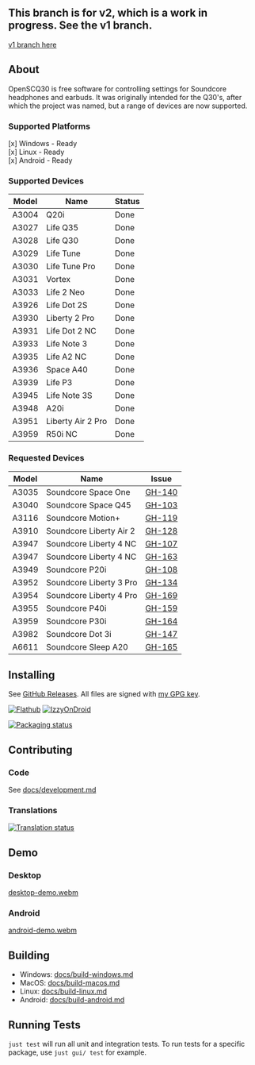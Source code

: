 ## This branch is for v2, which is a work in progress. See the v1 branch.

[v1 branch here](https://github.com/Oppzippy/OpenSCQ30/tree/v1)

## About

OpenSCQ30 is free software for controlling settings for Soundcore headphones and earbuds. It was originally intended for the Q30's, after which the project was named, but a range of devices are now supported.

### Supported Platforms

[x] Windows - Ready  
[x] Linux - Ready  
[x] Android - Ready

### Supported Devices

| Model | Name              | Status |
| ----- | ----------------- | ------ |
| A3004 | Q20i              | Done   |
| A3027 | Life Q35          | Done   |
| A3028 | Life Q30          | Done   |
| A3029 | Life Tune         | Done   |
| A3030 | Life Tune Pro     | Done   |
| A3031 | Vortex            | Done   |
| A3033 | Life 2 Neo        | Done   |
| A3926 | Life Dot 2S       | Done   |
| A3930 | Liberty 2 Pro     | Done   |
| A3931 | Life Dot 2 NC     | Done   |
| A3933 | Life Note 3       | Done   |
| A3935 | Life A2 NC        | Done   |
| A3936 | Space A40         | Done   |
| A3939 | Life P3           | Done   |
| A3945 | Life Note 3S      | Done   |
| A3948 | A20i              | Done   |
| A3951 | Liberty Air 2 Pro | Done   |
| A3959 | R50i NC           | Done   |

### Requested Devices

| Model | Name                    | Issue                                                      |
| ----- | ----------------------- | ---------------------------------------------------------- |
| A3035 | Soundcore Space One     | [GH-140](https://github.com/Oppzippy/OpenSCQ30/issues/140) |
| A3040 | Soundcore Space Q45     | [GH-103](https://github.com/Oppzippy/OpenSCQ30/issues/103) |
| A3116 | Soundcore Motion+       | [GH-119](https://github.com/Oppzippy/OpenSCQ30/issues/119) |
| A3910 | Soundcore Liberty Air 2 | [GH-128](https://github.com/Oppzippy/OpenSCQ30/issues/128) |
| A3947 | Soundcore Liberty 4 NC  | [GH-107](https://github.com/Oppzippy/OpenSCQ30/issues/107) |
| A3947 | Soundcore Liberty 4 NC  | [GH-163](https://github.com/Oppzippy/OpenSCQ30/issues/163) |
| A3949 | Soundcore P20i          | [GH-108](https://github.com/Oppzippy/OpenSCQ30/issues/108) |
| A3952 | Soundcore Liberty 3 Pro | [GH-134](https://github.com/Oppzippy/OpenSCQ30/issues/134) |
| A3954 | Soundcore Liberty 4 Pro | [GH-169](https://github.com/Oppzippy/OpenSCQ30/issues/169) |
| A3955 | Soundcore P40i          | [GH-159](https://github.com/Oppzippy/OpenSCQ30/issues/159) |
| A3959 | Soundcore P30i          | [GH-164](https://github.com/Oppzippy/OpenSCQ30/issues/164) |
| A3982 | Soundcore Dot 3i        | [GH-147](https://github.com/Oppzippy/OpenSCQ30/issues/147) |
| A6611 | Soundcore Sleep A20     | [GH-165](https://github.com/Oppzippy/OpenSCQ30/issues/165) |

## Installing

See [GitHub Releases](https://github.com/Oppzippy/OpenSCQ30/releases). All files are signed with [my GPG key](https://kylescheuing.com/publickey.txt).

[![Flathub](https://img.shields.io/flathub/v/com.oppzippy.OpenSCQ30)](https://flathub.org/apps/com.oppzippy.OpenSCQ30)
[![IzzyOnDroid](https://img.shields.io/endpoint?url=https://apt.izzysoft.de/fdroid/api/v1/shield/com.oppzippy.openscq30)](https://apt.izzysoft.de/fdroid/index/apk/com.oppzippy.openscq30)

[![Packaging status](https://repology.org/badge/vertical-allrepos/openscq30.svg)](https://repology.org/project/openscq30/versions)

## Contributing

### Code

See [docs/development.md](docs/development.md)

### Translations

[![Translation status](https://translate.codeberg.org/widget/openscq30/multi-auto.svg)](https://translate.codeberg.org/engage/openscq30/)

## Demo

### Desktop

[desktop-demo.webm](https://github.com/user-attachments/assets/3df615f5-2e5d-44e8-9604-f5175c11ea5b)

### Android

[android-demo.webm](https://github.com/user-attachments/assets/bf48a9f3-db73-4f26-b1e7-edac5f3fba32)

## Building

- Windows: [docs/build-windows.md](docs/build-windows.md)
- MacOS: [docs/build-macos.md](docs/build-macos.md)
- Linux: [docs/build-linux.md](docs/build-linux.md)
- Android: [docs/build-android.md](docs/build-android.md)

## Running Tests

`just test` will run all unit and integration tests. To run tests for a specific package, use `just gui/ test` for example.
